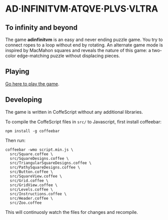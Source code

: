 AD·INFINITVM·ATQVE·PLVS·VLTRA
=============================

To infinity and beyond
----------------------

The game **adinfinitvm** is an easy and never ending puzzle game. You try to
connect ropes to a loop without end by rotating. An alternate game mode
is inspired by MacMahon squares and reveals the nature of this game: a two-color
edge-matching puzzle without displacing pieces.

Playing
-------

[Go here to play the game](http://bxt.github.io/adinfinitvm/).

Developing
----------

The game is written in CoffeScript without any additional libraries.

To compile the CoffeScript files in `src/` to Javascript, first install coffeebar:

    npm install -g coffeebar

Then run:

    coffeebar -wmo script.min.js \
      src/Square.coffee \
      src/SquareDesigns.coffee \
      src/TriangularSquareDesigns.coffee \
      src/PathySquareDesigns.coffee \
      src/Button.coffee \
      src/SquareView.coffee \
      src/Grid.coffee \
      src/GridView.coffee \
      src/Levels.coffee \
      src/Instructions.coffee \
      src/Header.coffee \
      src/Zoo.coffee

This will continuosly watch the files for changes and recompile.
